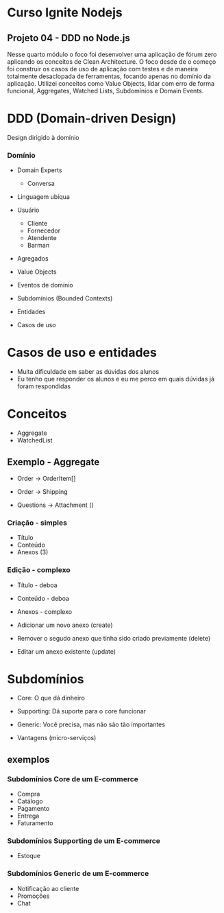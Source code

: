 # Curso Ignite Nodejs

## Projeto 04 - DDD no Node.js

Nesse quarto módulo o foco foi desenvolver uma aplicação de fórum zero aplicando os conceitos de Clean Architecture. O foco desde de o começo foi construir os casos de uso de aplicação com testes e de maneira totalmente desaclopada de ferramentas, focando apenas no domínio da aplicação. Utilizei conceitos como Value Objects, lidar com erro de forma funcional, Aggregates, Watched Lists, Subdomínios e Domain Events.

# DDD (Domain-driven Design)

Design dirigido à domínio

### Domínio

- Domain Experts
  - Conversa
- Linguagem ubíqua

- Usuário
  - Cliente
  - Fornecedor
  - Atendente
  - Barman

- Agregados
- Value Objects
- Eventos de domínio
- Subdomínios (Bounded Contexts)
- Entidades
- Casos de uso

# Casos de uso e entidades

- Muita dificuldade em saber as dúvidas dos alunos
- Eu tenho que responder os alunos e eu me perco em quais dúvidas já foram respondidas


# Conceitos

- Aggregate
- WatchedList

## Exemplo - Aggregate

- Order -> OrderItem[]
- Order -> Shipping

- Questions -> Attachment ()

### Criação - simples

- Título
- Conteúdo
- Anexos (3)

### Edição - complexo

- Título - deboa
- Conteúdo - deboa
- Anexos - complexo

- Adicionar um novo anexo (create)
- Remover o segudo anexo que tinha sido criado previamente (delete)
- Editar um anexo existente (update)

# Subdomínios

- Core: O que dá dinheiro 
- Supporting: Dá suporte para o core funcionar
- Generic: Você precisa, mas não são tão importantes

- Vantagens (micro-serviços)

## exemplos

### Subdomínios Core de um E-commerce 

- Compra
- Catálogo
- Pagamento
- Entrega
- Faturamento

### Subdomínios Supporting de um E-commerce 

- Estoque

### Subdomínios Generic de um E-commerce 

- Notificação ao cliente
- Promoções
- Chat
